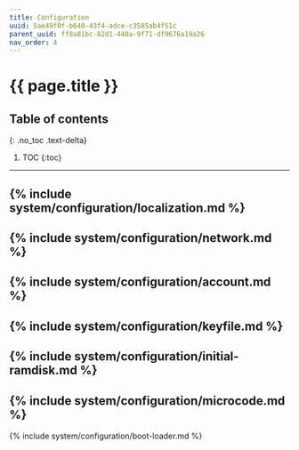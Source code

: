 ```yaml
---
title: Configuration
uuid: 5ae49f0f-b640-43f4-adce-c3585ab4f51c
parent_uuid: ff8a81bc-82d1-440a-9f71-df9676a19a26
nav_order: 4
---
```


# {{ page.title }}

## Table of contents
{: .no_toc .text-delta}

1. TOC
{:toc}

---

{% include system/configuration/localization.md %}
---
{% include system/configuration/network.md %}
---
{% include system/configuration/account.md %}
---
{% include system/configuration/keyfile.md %}
---
{% include system/configuration/initial-ramdisk.md %}
---
{% include system/configuration/microcode.md %}
---
{% include system/configuration/boot-loader.md %}
